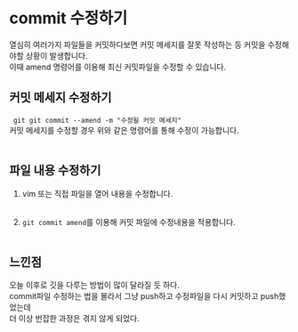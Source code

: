 # commit 수정하기

열심히 여러가지 파일들을 커밋하다보면 커밋 메세지를 잘못 작성하는 등 커밋을 수정해야할 상황이 발생합니다.<br>
이때 amend 명령어를 이용해 최신 커밋파일을 수정할 수 있습니다.<br>

## 커밋 메세지 수정하기
` git git commit --amend -m "수정될 커밋 메세지"`<br>
커밋 메세지를 수정할 경우 위와 같은 명령어를 통해 수정이 가능합니다.<br><br>

## 파일 내용 수정하기

1. vim 또는 직접 파일을 열어 내용을 수정합니다.<br><br>

2. `git commit amend`를 이용해 커밋 파일에 수정내용을 적용합니다.<br><br>

## 느낀점

오늘 이후로 깃을 다루는 방법이 많이 달라질 듯 하다.<br>
commit파일 수정하는 법을 몰라서 그냥 push하고 수정파일을 다시 커밋하고 push했었는데<br>
더 이상 번잡한 과정은 겪지 않게 되었다.<br>
